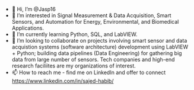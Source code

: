 - 👋 Hi, I’m @Jasp16
- 👀 I’m interested in Signal Measurement & Data Acquisition, Smart Sensors, and Automation for Energy, Environmental, and Biomedical Applications.
- 🌱 I’m currently learning Python, SQL, and LabVIEW.
- 💞️ I’m looking to collaborate on projects involving smart sensor and data acquistion systems (software architecture) development using LabVIEW + Python; building data pipelines (Data Engineering) for gathering big data from large number of sensors. Tech companies and high-end research faciliites are my organizations of interest.
- 📫 How to reach me - find me on LinkedIn and offer to connect https://www.linkedin.com/in/sajed-habib/

<!---
Jasp16/Jasp16 is a ✨ special ✨ repository because its `README.md` (this file) appears on your GitHub profile.
You can click the Preview link to take a look at your changes.
--->
